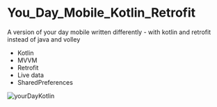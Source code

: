# You_Day_Mobile_Kotlin_Retrofit
A version of your day mobile written differently - with kotlin and retrofit instead of java and volley

* Kotlin
* MVVM
* Retrofit
* Live data
* SharedPreferences 


![yourDayKotlin](https://user-images.githubusercontent.com/61236736/121958223-bc53d880-cd63-11eb-83da-4869afc1a192.gif)
